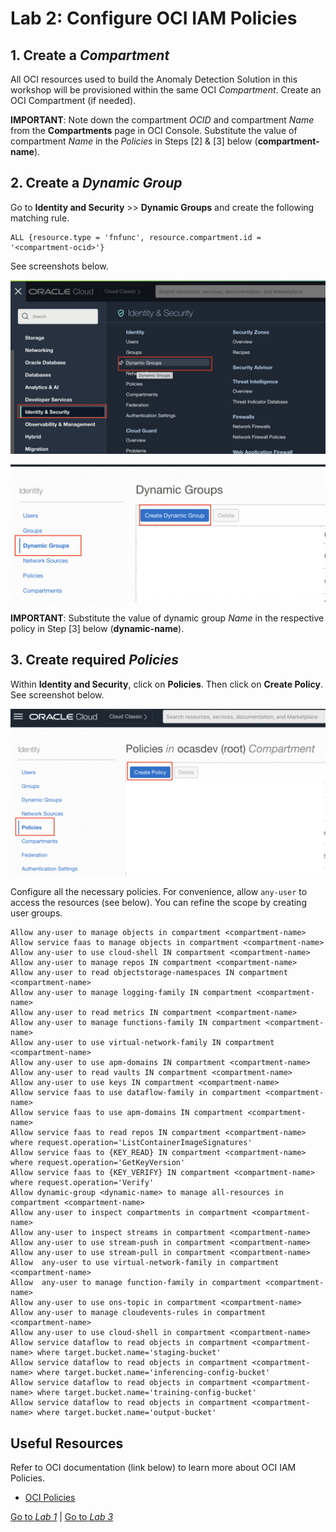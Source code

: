 Lab 2: Configure OCI IAM Policies
===

## 1. Create a *Compartment*

   All OCI resources used to build the Anomaly Detection Solution in this workshop will be provisioned within the same OCI *Compartment*. Create an OCI Compartment (if needed).

   **IMPORTANT**: Note down the compartment *OCID* and compartment *Name* from the **Compartments** page in OCI Console. Substitute the value of compartment *Name* in the *Policies* in Steps [2] & [3] below (**compartment-name**).
    
## 2. Create a *Dynamic Group*

   Go to **Identity and Security** >> **Dynamic Groups** and create the following matching rule.
    
   ```
   ALL {resource.type = 'fnfunc', resource.compartment.id = '<compartment-ocid>'}
   ```

   See screenshots below.

   ![](./images/Set-Policy1.png)
    
   ![](./images/Set-Policy2.png)

   **IMPORTANT**: Substitute the value of dynamic group *Name* in the respective policy in Step [3] below (**dynamic-name**).

## 3. Create required *Policies*
    
   Within **Identity and Security**, click on **Policies**. Then click on **Create Policy**. See screenshot below.

   ![](./images/Set-Policy3.png)

   Configure all the necessary policies. For convenience, allow `any-user` to access the resources (see below). You can refine the scope by creating user groups.

   ```
   Allow any-user to manage objects in compartment <compartment-name>
   Allow service faas to manage objects in compartment <compartment-name>
   Allow any-user to use cloud-shell IN compartment <compartment-name>
   Allow any-user to manage repos IN compartment <compartment-name>
   Allow any-user to read objectstorage-namespaces IN compartment <compartment-name>
   Allow any-user to manage logging-family IN compartment <compartment-name>
   Allow any-user to read metrics IN compartment <compartment-name>
   Allow any-user to manage functions-family IN compartment <compartment-name>
   Allow any-user to use virtual-network-family IN compartment <compartment-name>
   Allow any-user to use apm-domains IN compartment <compartment-name>
   Allow any-user to read vaults IN compartment <compartment-name>
   Allow any-user to use keys IN compartment <compartment-name>
   Allow service faas to use dataflow-family in compartment <compartment-name>
   Allow service faas to use apm-domains IN compartment <compartment-name>
   Allow service faas to read repos IN compartment <compartment-name> where request.operation='ListContainerImageSignatures'
   Allow service faas to {KEY_READ} IN compartment <compartment-name> where request.operation='GetKeyVersion'
   Allow service faas to {KEY_VERIFY} IN compartment <compartment-name> where request.operation='Verify'
   Allow dynamic-group <dynamic-name> to manage all-resources in compartment <compartment-name>
   Allow any-user to inspect compartments in compartment <compartment-name>
   Allow any-user to inspect streams in compartment <compartment-name>
   Allow any-user to use stream-push in compartment <compartment-name>
   Allow any-user to use stream-pull in compartment <compartment-name>
   Allow  any-user to use virtual-network-family in compartment <compartment-name>
   Allow  any-user to manage function-family in compartment <compartment-name>
   Allow any-user to use ons-topic in compartment <compartment-name>
   Allow any-user to manage cloudevents-rules in compartment <compartment-name>
   Allow any-user to use cloud-shell in compartment <compartment-name>
   Allow service dataflow to read objects in compartment <compartment-name> where target.bucket.name='staging-bucket'
   Allow service dataflow to read objects in compartment <compartment-name> where target.bucket.name='inferencing-config-bucket'
   Allow service dataflow to read objects in compartment <compartment-name> where target.bucket.name='training-config-bucket'
   Allow service dataflow to read objects in compartment <compartment-name> where target.bucket.name='output-bucket'
   ```

## Useful Resources
Refer to OCI documentation (link below) to learn more about OCI IAM Policies.

- [OCI Policies](https://docs.oracle.com/en-us/iaas/Content/Identity/Concepts/policygetstarted.htm)

[Go to *Lab 1*](#prev) | [Go to *Lab 3*](#next)
